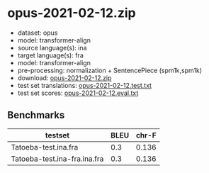 # opus-2021-02-12.zip

* dataset: opus
* model: transformer-align
* source language(s): ina
* target language(s): fra
* model: transformer-align
* pre-processing: normalization + SentencePiece (spm1k,spm1k)
* download: [opus-2021-02-12.zip](https://object.pouta.csc.fi/Tatoeba-MT-models/ina-fra/opus-2021-02-12.zip)
* test set translations: [opus-2021-02-12.test.txt](https://object.pouta.csc.fi/Tatoeba-MT-models/ina-fra/opus-2021-02-12.test.txt)
* test set scores: [opus-2021-02-12.eval.txt](https://object.pouta.csc.fi/Tatoeba-MT-models/ina-fra/opus-2021-02-12.eval.txt)

## Benchmarks

| testset               | BLEU  | chr-F |
|-----------------------|-------|-------|
| Tatoeba-test.ina.fra 	| 0.3 	| 0.136 |
| Tatoeba-test.ina-fra.ina.fra 	| 0.3 	| 0.136 |

